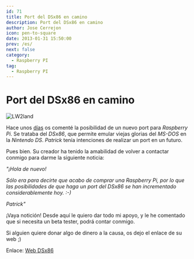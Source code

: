 ```yaml
---
id: 71
title: Port del DSx86 en camino
description: Port del DSx86 en camino
author: Jose Cerrejon
icon: pen-to-square
date: 2013-01-31 15:50:00
prev: /es/
next: false
category:
  - Raspberry PI
tag:
  - Raspberry PI
---
```


# Port del DSx86 en camino

![LW2land](/images/DSx86Animated2.gif)

Hace unos [días](/post.php?id=59) os comenté la posibilidad de un nuevo port para *Raspberry Pi*. Se trataba del *DSx86*, que permite emular viejas glorias del *MS-DOS* en la *Nintendo DS*. *Patrick* tenía intenciones de realizar un port en un futuro.

Pues bien. Su creador ha tenido la amabilidad de volver a contactar conmigo para darme la siguiente noticia:

*"¡Hola de nuevo!*
 
*Sólo era para decirte que acabo de comprar una Raspberry Pi, por lo que las posibilidades de que haga un port del DSx86 se han incrementado considerablemente hoy. :-)*

*Patrick"*

¡Vaya notición! Desde aquí le quiero dar todo mi apoyo, y le he comentado que si necesita un beta tester, podrá contar conmigo.

Si alguien quiere donar algo de dinero a la causa, os dejo el enlace de su web ;)

Enlace: [Web DSx86](http://dsx86.patrickaalto.com)